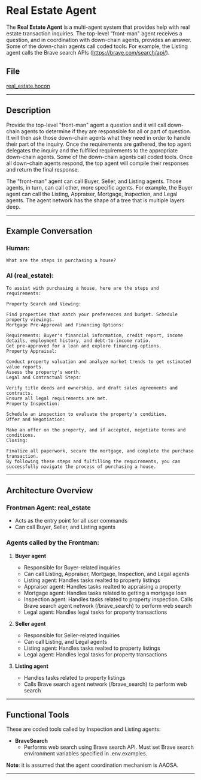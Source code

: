 # Real Estate Agent

The **Real Estate Agent** is a multi-agent system that provides help with real estate transaction inquiries. The top-level "front-man" agent receives a question, and in coordination with down-chain agents, provides an answer. Some of the down-chain agents call coded tools. For example, the Listing agent calls the Brave search APIs (https://brave.com/search/api/).

## File

[real_estate.hocon](../../registries/real_estate.hocon)

---

## Description

Provide the top-level "front-man" agent a question and it will call down-chain agents to determine if they are responsible for all or part of question.
It will then ask those down-chain agents what they need in order to handle their part of the inquiry. Once the requirements are gathered, the top agent
delegates the inquiry and the fulfilled requirements to the appropriate down-chain agents. Some of the down-chain agents call coded tools. Once all down-chain agents respond, the top agent will compile their responses and return the final response.

The "front-man" agent can call Buyer, Seller, and Listing agents. Those agents, in turn, can call other, more specific agents. For example, the Buyer agent can call the Listing, Appraiser, Mortgage, Inspection, and Legal agents. The agent network has the shape of a tree that is multiple layers deep.

---

## Example Conversation

### Human:
```
What are the steps in purchasing a house?
```

### AI (real_estate):
```
To assist with purchasing a house, here are the steps and requirements:

Property Search and Viewing:

Find properties that match your preferences and budget. Schedule property viewings.
Mortgage Pre-Approval and Financing Options:

Requirements: Buyer's financial information, credit report, income details, employment history, and debt-to-income ratio.
Get pre-approved for a loan and explore financing options.
Property Appraisal:

Conduct property valuation and analyze market trends to get estimated value reports.
Assess the property's worth.
Legal and Contractual Steps:

Verify title deeds and ownership, and draft sales agreements and contracts.
Ensure all legal requirements are met.
Property Inspection:

Schedule an inspection to evaluate the property's condition.
Offer and Negotiation:

Make an offer on the property, and if accepted, negotiate terms and conditions.
Closing:

Finalize all paperwork, secure the mortgage, and complete the purchase transaction.
By following these steps and fulfilling the requirements, you can successfully navigate the process of purchasing a house.
```

---

## Architecture Overview

### Frontman Agent: **real_estate**
- Acts as the entry point for all user commands
- Can call Buyer, Seller, and Listing agents

### Agents called by the Frontman:

1. **Buyer agent**
   - Responsible for Buyer-related inquiries
   - Can call Listing, Appraiser, Mortgage, Inspection, and Legal agents
   - Listing agent: Handles tasks realted to property listings
   - Appraiser agent: Handles tasks realted to appraising a property
   - Mortgage agent: Handles tasks related to getting a mortgage loan
   - Inspection agent: Handles tasks related to property inspection. Calls Brave search agent network (/brave_search) to perform web search
   - Legal agent: Handles legal tasks for property transactions

2. **Seller agent**
   - Responsible for Seller-related inquiries
   - Can call Listing, and Legal agents
   - Listing agent: Handles tasks realted to property listings
   - Legal agent: Handles legal tasks for property transactions

3. **Listing agent**
   - Handles tasks related to property listings
   - Calls Brave search agent network (/brave_search) to perform web search

---

## Functional Tools

These are coded tools called by Inspection and Listing agents:

- **BraveSearch**
  - Performs web search using Brave search API. Must set Brave search environment variables specified in .env.examples.  

**Note**: it is assumed that the agent coordination mechanism is AAOSA.

---
